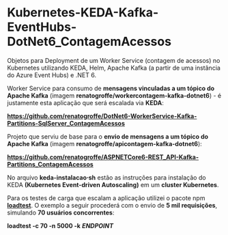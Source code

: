 # Kubernetes-KEDA-Kafka-EventHubs-DotNet6_ContagemAcessos
Objetos para Deployment de um Worker Service (contagem de acessos) no Kubernetes utilizando KEDA, Helm, Apache Kafka (a partir de uma instância do Azure Event Hubs) e .NET 6.

Worker Service para consumo de **mensagens vinculadas a um tópico do Apache Kafka** (imagem **renatogroffe/workercontagem-kafka-dotnet6**) - é justamente esta aplicação que será escalada via **KEDA**:

**https://github.com/renatogroffe/DotNet6-WorkerService-Kafka-Partitions-SqlServer_ContagemAcessos**

Projeto que serviu de base para o **envio de mensagens a um tópico do Apache Kafka** (imagem **renatogroffe/apicontagem-kafka-dotnet6**):

**https://github.com/renatogroffe/ASPNETCore6-REST_API-Kafka-Partitions_ContagemAcessos**

No arquivo **keda-instalacao&sdot;sh** estão as instruções para instalação do KEDA **(Kubernetes Event-driven Autoscaling)** em um **cluster Kubernetes**.

Para os testes de carga que escalam a aplicação utilizei o pacote npm [**loadtest**](https://www.npmjs.com/package/loadtest). O exemplo a seguir procederá com o envio de **5 mil requisições**, simulando **70 usuários concorrentes**:

**loadtest -c 70 -n 5000 -k** ***ENDPOINT***